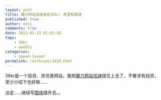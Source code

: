 ```yaml
---
layout: post
title: 魔力网站加速发给36kr，希望有报道
published: true
author: moli
comments: true
date: 2013-01-23 01:01:49
tags:
    - 36kr
    - weebly
categories:
    - speed-loveml
permalink: /archives/3418.html
---
```

36kr是一个投资、资讯类网站，我把[魔力网站加速][1]提交上去了，不奢求有投资，至少介绍下也好嘛……

淡定……继续写[图床][2]插件去。。

 [1]: http://speed.loveml.com "魔力网站加速"
 [2]: http://loveml.com "魔力图床"
